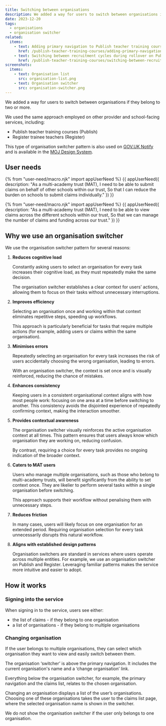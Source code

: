 ```yaml
---
title: Switching between organisations
description: We added a way for users to switch between organisations if they belong to two or more
date: 2023-12-20
tags:
  - organisations
  - organisation switcher
related:
  items:
    - text: Adding primary navigation to Publish teacher training courses
      href: /publish-teacher-training-courses/adding-primary-navigation-to-the-service/
    - text: Switching between recruitment cycles during rollover on Publish teacher training courses
      href: /publish-teacher-training-courses/switching-between-recruitment-cycles-during-rollover/
screenshots:
  items:
    - text: Organisation list
      src: organisation-list.png
    - text: Organisation switcher
      src: organisation-switcher.png
---
```


We added a way for users to switch between organisations if they belong to two or more.

We used the same approach employed on other provider and school-facing services, including:

- Publish teacher training courses (Publish)
- Register trainee teachers (Register)

This type of organisation switcher pattern is also used on [GOV.UK Notify](https://www.notifications.service.gov.uk/) and is available in the [MOJ Design System](https://design-patterns.service.justice.gov.uk/components/organisation-switcher/).

## User needs

{% from "user-need/macro.njk" import appUserNeed %}
{{ appUserNeed({
  description: "As a multi-academy trust (MAT),
I need to  be able to submit claims on behalf of other schools within our trust,
So that I can reduce the burden on schools to submit claims individually."
}) }}

{% from "user-need/macro.njk" import appUserNeed %}
{{ appUserNeed({
  description: "As a multi-academy trust (MAT),
I need to be able to view claims across the different schools within our trust,
So that we can manage the number of claims and funding across our trust."
}) }}

## Why we use an organisation switcher

We use the organisation switcher pattern for several reasons:

1. **Reduces cognitive load**

    Constantly asking users to select an organisation for every task increases their cognitive load, as they must repeatedly make the same decision.

    The organisation switcher establishes a clear context for users’ actions, allowing them to focus on their tasks without unnecessary interruptions.

2. **Improves efficiency**

    Selecting an organisation once and working within that context eliminates repetitive steps, speeding up workflows.

    This approach is particularly beneficial for tasks that require multiple actions (for example, adding users or claims within the same organisation).

3. **Minimises errors**

    Repeatedly selecting an organisation for every task increases the risk of users accidentally choosing the wrong organisation, leading to errors.

    With an organisation switcher, the context is set once and is visually reinforced, reducing the chance of mistakes.

4. **Enhances consistency**

    Keeping users in a consistent organisational context aligns with how most people work: focusing on one area at a time before switching to another. This consistency avoids the disjointed experience of repeatedly confirming context, making the interaction smoother.

5. **Provides contextual awareness**

    The organisation switcher visually reinforces the active organisation context at all times. This pattern ensures that users always know which organisation they are working on, reducing confusion.

    By contrast, requiring a choice for every task provides no ongoing indication of the broader context.

6. **Caters to MAT users**

    Users who manage multiple organisations, such as those who belong to multi-academy trusts, will benefit significantly from the ability to set context once. They are likelier to perform several tasks within a single organisation before switching.

    This approach supports their workflow without penalising them with unnecessary steps.

7. **Reduces friction**

    In many cases, users will likely focus on one organisation for an extended period. Requiring organisation selection for every task unnecessarily disrupts this natural workflow.

8. **Aligns with established design patterns**

    Organisation switchers are standard in services where users operate across multiple entities. For example, we use an organisation switcher on Publish and Register. Leveraging familiar patterns makes the service more intuitive and easier to adopt.

## How it works

### Signing into the service

When signing in to the service, users see either:

- the list of claims - if they belong to one organisation
- a list of organisations - if they belong to multiple organisations

### Changing organisation

If the user belongs to multiple organisations, they can select which organisation they want to view and easily switch between them.

The organisation ‘switcher’ is above the primary navigation. It includes the current organisation's name and a ‘change organisation’ link.

Everything below the organisation switcher, for example, the primary navigation and the claims list, relates to the chosen organisation.

Changing an organisation displays a list of the user’s organisations. Choosing one of these organisations takes the user to the claims list page, where the selected organisation name is shown in the switcher.

We do not show the organisation switcher if the user only belongs to one organisation.
